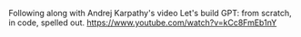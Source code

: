 Following along with Andrej Karpathy's video Let's build GPT: from scratch, in code, spelled out. https://www.youtube.com/watch?v=kCc8FmEb1nY